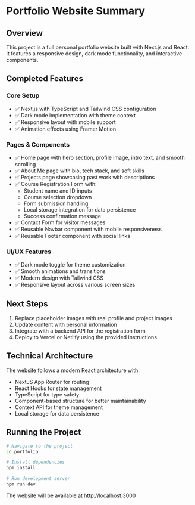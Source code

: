 # Portfolio Website Summary

## Overview
This project is a full personal portfolio website built with Next.js and React. It features a responsive design, dark mode functionality, and interactive components.

## Completed Features

### Core Setup
- ✅ Next.js with TypeScript and Tailwind CSS configuration
- ✅ Dark mode implementation with theme context
- ✅ Responsive layout with mobile support
- ✅ Animation effects using Framer Motion

### Pages & Components
- ✅ Home page with hero section, profile image, intro text, and smooth scrolling
- ✅ About Me page with bio, tech stack, and soft skills
- ✅ Projects page showcasing past work with descriptions
- ✅ Course Registration Form with:
  - Student name and ID inputs
  - Course selection dropdown
  - Form submission handling
  - Local storage integration for data persistence
  - Success confirmation message
- ✅ Contact Form for visitor messages
- ✅ Reusable Navbar component with mobile responsiveness
- ✅ Reusable Footer component with social links

### UI/UX Features
- ✅ Dark mode toggle for theme customization
- ✅ Smooth animations and transitions
- ✅ Modern design with Tailwind CSS
- ✅ Responsive layout across various screen sizes

## Next Steps
1. Replace placeholder images with real profile and project images
2. Update content with personal information
3. Integrate with a backend API for the registration form
4. Deploy to Vercel or Netlify using the provided instructions

## Technical Architecture
The website follows a modern React architecture with:
- NextJS App Router for routing
- React Hooks for state management
- TypeScript for type safety
- Component-based structure for better maintainability
- Context API for theme management
- Local storage for data persistence

## Running the Project
```bash
# Navigate to the project
cd portfolio

# Install dependencies
npm install

# Run development server
npm run dev
```

The website will be available at http://localhost:3000 